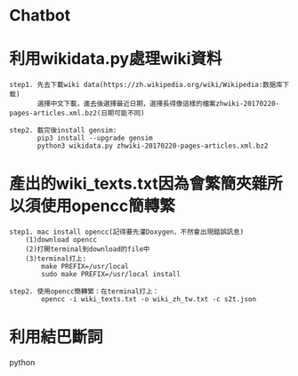 # Chatbot

# 利用wikidata.py處理wiki資料
	step1. 先去下載wiki data(https://zh.wikipedia.org/wiki/Wikipedia:数据库下载)
		   選擇中文下載，進去後選擇最近日期，選擇長得像這樣的檔案zhwiki-20170220-pages-articles.xml.bz2(日期可能不同)

	step2. 載完後install gensim:
		   pip3 install --upgrade gensim
		   python3 wikidata.py zhwiki-20170220-pages-articles.xml.bz2

# 產出的wiki_texts.txt因為會繁簡夾雜所以須使用opencc簡轉繁

	step1. mac install opencc(記得要先灌Doxygen，不然會出現錯誤訊息)
		(1)download opencc
		(2)打開terminal到download的file中
		(3)terminal打上:
			make PREFIX=/usr/local
			sudo make PREFIX=/usr/local install

	step2. 使用opencc簡轉繁：在terminal打上：
			opencc -i wiki_texts.txt -o wiki_zh_tw.txt -c s2t.json

# 利用結巴斷詞
python 
